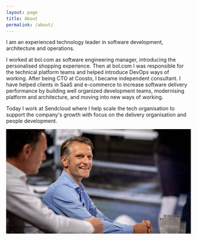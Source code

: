 ```yaml
---
layout: page
title: About
permalink: /about/
---
```


I am an experienced technology leader in software development, architecture and operations.

I worked at bol.com as software engineering manager, introducing the personalised shopping experience. Then at bol.com I was responsible for the technical platform teams and helped introduce DevOps ways of working. After being CTO at Coosto, I became independent consultant. I have helped clients in SaaS and e-commerce to increase software delivery performance by building well organized development teams, modernising platform and architecture, and moving into new ways of working.

Today I work at Sendcloud where I help scale the tech organisation to support the company's growth  with focus on the delivery organisation and people development.

![Me stalking at event of Incentro](_blob/me_talking_at_event_incentro.jpg)


